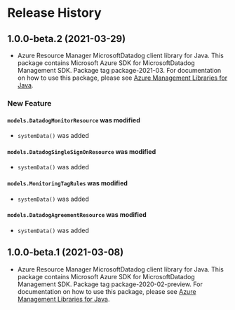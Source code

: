 # Release History

## 1.0.0-beta.2 (2021-03-29)

- Azure Resource Manager MicrosoftDatadog client library for Java. This package contains Microsoft Azure SDK for MicrosoftDatadog Management SDK.  Package tag package-2021-03. For documentation on how to use this package, please see [Azure Management Libraries for Java](https://aka.ms/azsdk/java/mgmt).

### New Feature

#### `models.DatadogMonitorResource` was modified

* `systemData()` was added

#### `models.DatadogSingleSignOnResource` was modified

* `systemData()` was added

#### `models.MonitoringTagRules` was modified

* `systemData()` was added

#### `models.DatadogAgreementResource` was modified

* `systemData()` was added

## 1.0.0-beta.1 (2021-03-08)

- Azure Resource Manager MicrosoftDatadog client library for Java. This package contains Microsoft Azure SDK for MicrosoftDatadog Management SDK.  Package tag package-2020-02-preview. For documentation on how to use this package, please see [Azure Management Libraries for Java](https://aka.ms/azsdk/java/mgmt).

